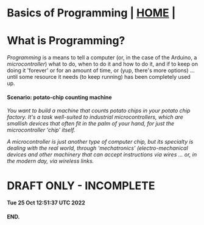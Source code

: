 # Basics of Programming | [HOME](README.md) |
# What is Programming?

*Programming* is a means to tell a computer (or, in the case of the Arduino, a *microcontroller*) what to do, when to do it and how to do it, and if to keep on doing it 'forever' or for an amount of time, or (yup, there's more options) &hellip; until some resource it needs (to keep running) has been completely used up.

#### Scenario: potato-chip counting machine

*You want to build a machine that counts potato chips in your potato chip factory.  It's a task well-suited to industrial microcontrollers, which are smallish devices that often fit in the palm of your hand, for just the microcontroller 'chip' itself.*

*A microcontroller is just another type of computer chip, but its specialty is dealing with the real world, through 'mechatronics' (electro-mechanical devices and other machinery that can accept instructions via wires &hellip; or, in the modern day, via wireless links.*

# DRAFT ONLY - INCOMPLETE
#### Tue 25 Oct 12:51:37 UTC 2022

#### END.
